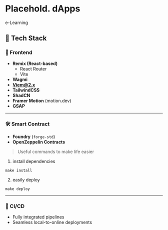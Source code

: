 # Placehold. dApps

e-Learning

## 🚀 Tech Stack

### 📱 Frontend

- **Remix (React-based)**
  - React Router
  - Vite
- **Wagmi**
- **Viem@2.x**
- **TailwindCSS**
- **ShadCN**
- **Framer Motion** (motion.dev)
- **GSAP**

---

### 🛠 Smart Contract

- **Foundry** (`forge-std`)
- **OpenZeppelin Contracts**

> Useful commands to make life easier

1. install dependencies

`make install`

2. easily deploy

`make deploy`

---

### 🔁 CI/CD

- Fully integrated pipelines
- Seamless local-to-online deployments
